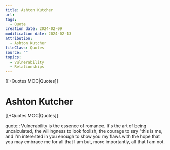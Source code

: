 ```yaml
---
title: Ashton Kutcher
url: 
tags:
  - Quote
creation date: 2024-02-09
modification date: 2024-02-13
attribution:
  - Ashton Kutcher
fileClass: Quotes
source: ""
topics:
  - Vulnerability
  - Relationships
---
```


[[+Quotes MOC|Quotes]]

# Ashton Kutcher

[[+Quotes MOC|Quotes]]

quote:: Vulnerability is the essence of romance. It's the art of being uncalculated, the willingness to look foolish, the courage to say "this is me, and I'm interested in you enough to show you my flaws with the hope that you may embrace me for all that I am but, more importantly, all that I am not.
